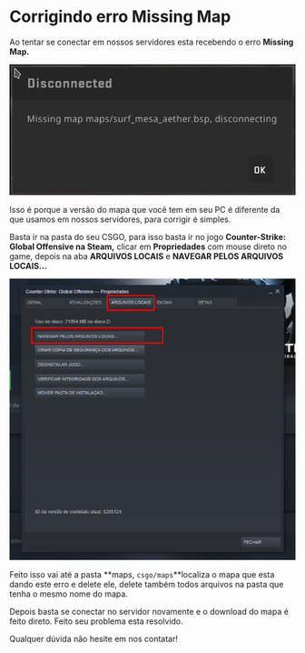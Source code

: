 # Corrigindo erro Missing Map

Ao tentar se conectar em nossos servidores esta recebendo o erro **Missing Map.**

![Erro Missing Map](../.gitbook/assets/image%20%283%29.png)

Isso é porque a versão do mapa que você tem em seu PC é diferente da que usamos em nossos servidores, para corrigir é simples.

Basta ir na pasta do seu CSGO, para isso basta ir no jogo **Counter-Strike: Global Offensive na Steam,** clicar em **Propriedades** com mouse direto no game, depois na aba **ARQUIVOS LOCAIS** e **NAVEGAR PELOS ARQUIVOS LOCAIS...**

![](../.gitbook/assets/image%20%285%29.png)

Feito isso vai até a pasta **maps, `csgo/maps`**localiza o mapa que esta dando este erro e delete ele, delete também todos arquivos na pasta que tenha o mesmo nome do mapa.

Depois basta se conectar no servidor novamente e o download do mapa é feito direto. Feito seu problema esta resolvido.

Qualquer dúvida não hesite em nos contatar!

